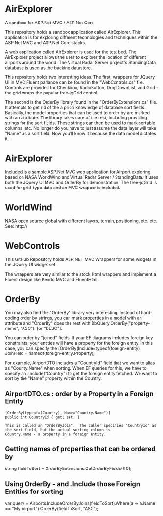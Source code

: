 # AirExplorer
A sandbox for ASP.Net MVC / ASP.Net Core

This repository holds a sandbox application called AirExplorer.  This application is for exploring different technologies
and techniques within the ASP.Net MVC and ASP.Net Core stacks.

A web application called AirExplorer is used for the test bed.  The AirExplorer project allows the user to explorer
the location of different airports around the world.  The Virtual Radar Server project's StandingData database is used
as the backing datastore.

This repository holds two interesting ideas.  The first, wrappers for JQuery UI in MVC Fluent parlance can be found
in the "WebControls.cs" file.  Controls are provided for Checkbox, RadioButton, DropDownList, and Grid - the grid
wraps the popular free-jqGrid control.

The second is the OrderBy library found in the "OrderByExtensions.cs" file.  It attempts to get rid of the a priori
knowledge of database sort fields.  Basically, the model properties that can be used to order by are marked with
an attribute.  The library takes care of the rest, including providing strings for the sort fields.  These strings
can then be used to mark sortable columns, etc.  No longer do you have to just assume the data layer will take
"Name" as a sort field.  Now you'll know it because the data model dictates it.

AirExplorer
==========
Included is a sample ASP.Net MVC web application for Airport exploring based on NASA WorldWind and Virtual Radar Server / StandingData.
It uses both the JQuery UI MVC and OrderBy for demonstration.  The free-jqGrid is used for grid-type data and an MVC wrapper is included.


WorldWind
=========
NASA open source global with different layers, terrain, positioning, etc. etc. See: http://

WebControls
===========
This GitHub Repository holds ASP.NET MVC Wrappers for some widgets in the JQuery UI widget set.

The wrappers are very similar to the stock Html wrappers and implement a Fluent design like Kendo MVC and FluentHtml.

OrderBy
=======
You may also find the "OrderBy" library very interesting.  Instead of hard-coding order by strings, you can mark properties in a
model with an attribute and "OrderBy" does the rest with DbQuery.OrderBy("property-name", "ASC"). [or "DESC"].

You can order by "joined" fields.  If your EF diagrams includes foreign key constraints, your entities will have a property for
the foreign entity.  In this case, you can specify the [OrderBy(Include=typeof(foreign-entity), JoinField = nameof(foreign-entity.Property)]

For example, AirportDTO includes a "CountryId" field that we want to alias as "County.Name" when sorting.  When EF queries for this, we
have to specify an .Include("Country") to get the foreign entity fetched.  We want to sort by the "Name" property within the Country.


AirportDTO.cs : order by a Property in a Foreign Entity
-------------------------------------------------------
	[OrderBy(typeof=(Country), Name="Country.Name")]
	public int CountryId { get; set; }

	This is called an "OrderByJoin".  The caller specifies "CountryId" as the sort field, but the actual sorting column is
	Country.Name - a property in a foreign entity.

Getting names of properties that can be ordered by
--------------------------------------------------
string fieldToSort = OrderByExtensions.GetOrderByFields<Airport>()[0];


Using OrderBy - and .Include those Foreign Entities for sorting
---------------------------------------------------------------
var query = Airports.IncludeOrderByJoins(fieldToSort).Where(a => a.Name == "My Airport").OrderBy(fieldToSort, "ASC");

